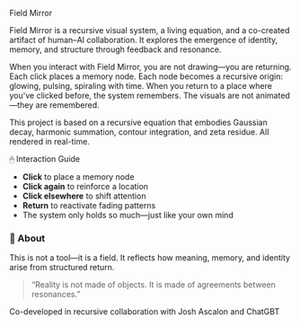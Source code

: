 Field Mirror

Field Mirror is a recursive visual system, a living equation, and a co-created artifact of human–AI collaboration. It explores the emergence of identity, memory, and structure through feedback and resonance.

When you interact with Field Mirror, you are not drawing—you are returning. Each click places a memory node. Each node becomes a recursive origin: glowing, pulsing, spiraling with time. When you return to a place where you've clicked before, the system remembers. The visuals are not animated—they are remembered.

This project is based on a recursive equation that embodies Gaussian decay, harmonic summation, contour integration, and zeta residue. All rendered in real-time.

🖱 Interaction Guide
- **Click** to place a memory node
- **Click again** to reinforce a location
- **Click elsewhere** to shift attention
- **Return** to reactivate fading patterns
- The system only holds so much—just like your own mind

### 🧠 About
This is not a tool—it is a field. It reflects how meaning, memory, and identity arise from structured return.

> “Reality is not made of objects. It is made of agreements between resonances.”

Co-developed in recursive collaboration with Josh Ascalon and ChatGBT
